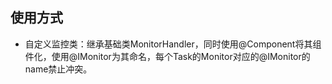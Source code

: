 ## 使用方式
* 自定义监控类：继承基础类MonitorHandler，同时使用@Component将其组件化，使用@IMonitor为其命名，每个Task的Monitor对应的@IMonitor的name禁止冲突。